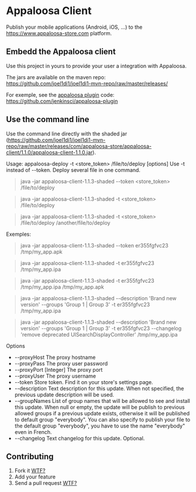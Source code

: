 Appaloosa Client
================

Publish your mobile applications (Android, iOS, ...) to the https://www.appaloosa-store.com platform.

Embedd the Appaloosa client
---------------------------
Use this project in yours to provide your user a integration with Appaloosa.

The jars are available on the maven repo: https://github.com/joel1di1/joel1di1-mvn-repo/raw/master/releases/

For exemple, see the [appaloosa plugin](https://wiki.jenkins-ci.org/display/JENKINS/Appaloosa+Plugin) code: https://github.com/jenkinsci/appaloosa-plugin


Use the command line
---------------------------
Use the command line directly with the shaded jar (https://github.com/joel1di1/joel1di1-mvn-repo/raw/master/releases/com/appaloosa-store/appaloosa-client/1.1.0/appaloosa-client-1.1.0.jar).

Usage: appaloosa-deploy -t <store_token> /file/to/deploy [options]
Use -t instead of --token.
Deploy several file in one command.

> java -jar appaloosa-client-1.1.3-shaded --token <store_token> /file/to/deploy

> java -jar appaloosa-client-1.1.3-shaded -t <store_token> /file/to/deploy

> java -jar appaloosa-client-1.1.3-shaded -t <store_token> /file/to/deploy /another/file/to/deploy

Exemples:
> java -jar appaloosa-client-1.1.3-shaded --token er355fgfvc23 /tmp/my_app.apk

> java -jar appaloosa-client-1.1.3-shaded -t er355fgfvc23 /tmp/my_app.ipa

> java -jar appaloosa-client-1.1.3-shaded -t er355fgfvc23 /tmp/my_app.ipa /tmp/my_app.apk

> java -jar appaloosa-client-1.1.3-shaded --description 'Brand new version' --groups 'Group 1 | Group 3' -t er355fgfvc23 /tmp/my_app.ipa

> java -jar appaloosa-client-1.1.3-shaded --description 'Brand new version' --groups 'Group 1 | Group 3' -t er355fgfvc23 --changelog 'remove deprecated UISearchDisplayController' /tmp/my_app.ipa

Options                             
* --proxyHost                             The proxy hostname                     
* --proxyPass                             The proxy user password                
* --proxyPort [Integer]                   The proxy port                         
* --proxyUser                             The proxy username                     
* --token                                 Store token. Find it on your store's settings page.
* --description 													Text description for this update. When not specified, the previous update description will be used.
* --groupNames 														List of group names that will be allowed to see and install this update. When null or empty, the update will be publish to previous allowed groups if a previous update exists, otherwise it will be published to default group "everybody". You can also specify to publish your file to the default group "everybody", you have to use the name "everybody" even in French.
* --changelog 													    Text changelog for this update. Optional.


Contributing
------------
1. Fork it [WTF?](http://help.github.com/fork-a-repo/)
2. Add your feature
3. Send a pull request [WTF?](http://help.github.com/send-pull-requests/)

